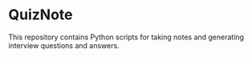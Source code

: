 # QuizNote
This repository contains Python scripts for taking notes and generating interview questions and answers.
